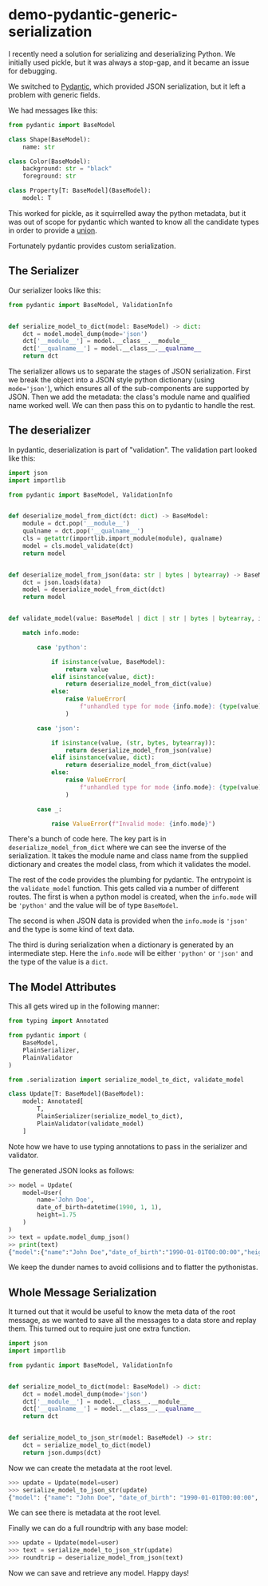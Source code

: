 # demo-pydantic-generic-serialization

I recently need a solution for serializing and deserializing Python. We initially
used pickle, but it was always a stop-gap, and it became an issue for debugging.

We switched to [Pydantic](https://github.com/pydantic/pydantic), which provided
JSON serialization, but it left a problem with generic fields.

We had messages like this:

```python
from pydantic import BaseModel

class Shape(BaseModel):
    name: str

class Color(BaseModel):
    background: str = "black"
    foreground: str

class Property[T: BaseModel](BaseModel):
    model: T
```

This worked for pickle, as it squirrelled away the python metadata, but it was
out of scope for pydantic which wanted to know all the candidate types in order to
provide a [union](https://docs.pydantic.dev/latest/concepts/unions/).

Fortunately pydantic provides custom serialization.

## The Serializer

Our serializer looks like this:

```python
from pydantic import BaseModel, ValidationInfo


def serialize_model_to_dict(model: BaseModel) -> dict:
    dct = model.model_dump(mode='json')
    dct['__module__'] = model.__class__.__module__
    dct['__qualname__'] = model.__class__.__qualname__
    return dct
```

The serializer allows us to separate the stages of JSON serialization. First we
break the object into a JSON style python dictionary (using `mode='json'`),
which ensures all of the sub-components are supported by JSON. Then we add
the metadata: the class's module name and qualified name worked well. We can
then pass this on to pydantic to handle the rest.

## The deserializer

In pydantic, deserialization is part of "validation". The validation part
looked like this:

```python
import json
import importlib

from pydantic import BaseModel, ValidationInfo


def deserialize_model_from_dict(dct: dict) -> BaseModel:
    module = dct.pop('__module__')
    qualname = dct.pop('__qualname__')
    cls = getattr(importlib.import_module(module), qualname)
    model = cls.model_validate(dct)
    return model


def deserialize_model_from_json(data: str | bytes | bytearray) -> BaseModel:
    dct = json.loads(data)
    model = deserialize_model_from_dict(dct)
    return model


def validate_model(value: BaseModel | dict | str | bytes | bytearray, info: ValidationInfo) -> BaseModel:

    match info.mode:

        case 'python':

            if isinstance(value, BaseModel):
                return value
            elif isinstance(value, dict):
                return deserialize_model_from_dict(value)
            else:
                raise ValueError(
                    f"unhandled type for mode {info.mode}: {type(value)}"
                )

        case 'json':

            if isinstance(value, (str, bytes, bytearray)):
                return deserialize_model_from_json(value)
            elif isinstance(value, dict):
                return deserialize_model_from_dict(value)
            else:
                raise ValueError(
                    f"unhandled type for mode {info.mode}: {type(value)}"
                )

        case _:

            raise ValueError(f"Invalid mode: {info.mode}")
```

There's a bunch of code here. The key part is in `deserialize_model_from_dict`
where we can see the inverse of the serialization. It takes the module name and
class name from the supplied dictionary and creates the model class, from which it validates
the model.

The rest of the code provides the plumbing for pydantic. The entrypoint is the
`validate_model` function. This gets called via a number of different routes.
The first is when a python model is created, when the `info.mode` will be
`'python'` and the value will be of type `BaseModel`.

The second is when JSON data is provided when the `info.mode` is `'json'` and
the type is some kind of text data.

The third is during serialization when a dictionary is generated by an
intermediate step. Here the `info.mode` will be either `'python'` or `'json'`
and the type of the value is a `dict`.

## The Model Attributes

This all gets wired up in the following manner:

```python
from typing import Annotated

from pydantic import (
    BaseModel,
    PlainSerializer,
    PlainValidator
)

from .serialization import serialize_model_to_dict, validate_model

class Update[T: BaseModel](BaseModel):
    model: Annotated[
        T,
        PlainSerializer(serialize_model_to_dict),
        PlainValidator(validate_model)
    ]
```

Note how we have to use typing annotations to pass in the serializer and validator.

The generated JSON looks as follows:

```python
>> model = Update(
    model=User(
        name='John Doe',
        date_of_birth=datetime(1990, 1, 1),
        height=1.75
    )
)
>> text = update.model_dump_json()
>> print(text)
{"model":{"name":"John Doe","date_of_birth":"1990-01-01T00:00:00","height":1.75,"__module__":"kafka_ex1.models","__qualname__":"User"}}
```

We keep the dunder names to avoid collisions and to flatter the pythonistas.

## Whole Message Serialization

It turned out that it would be useful to know the meta data of the root message, as we wanted to save all the messages to a data store and replay them. This turned out to require just one extra function.

```python
import json
import importlib

from pydantic import BaseModel, ValidationInfo


def serialize_model_to_dict(model: BaseModel) -> dict:
    dct = model.model_dump(mode='json')
    dct['__module__'] = model.__class__.__module__
    dct['__qualname__'] = model.__class__.__qualname__
    return dct


def serialize_model_to_json_str(model: BaseModel) -> str:
    dct = serialize_model_to_dict(model)
    return json.dumps(dct)
```

Now we can create the metadata at the root level.

```python
>>> update = Update(model=user)
>>> serialize_model_to_json_str(update)
{"model": {"name": "John Doe", "date_of_birth": "1990-01-01T00:00:00", "height": 1.75, "__module__": "demo.models", "__qualname__": "User"}, "__module__": "demo.models", "__qualname__": "Update"}
```

We can see there is metadata at the root level.

Finally we can do a full roundtrip with any base model:

```python
>>> update = Update(model=user)
>>> text = serialize_model_to_json_str(update)
>>> roundtrip = deserialize_model_from_json(text)
```

Now we can save and retrieve any model. Happy days!
